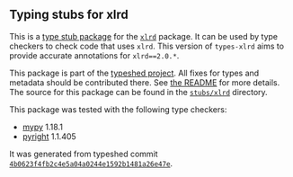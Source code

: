 ## Typing stubs for xlrd

This is a [type stub package](https://typing.python.org/en/latest/tutorials/external_libraries.html)
for the [`xlrd`](https://github.com/python-excel/xlrd) package. It can be used by type checkers
to check code that uses `xlrd`. This version of
`types-xlrd` aims to provide accurate annotations for
`xlrd==2.0.*`.

This package is part of the [typeshed project](https://github.com/python/typeshed).
All fixes for types and metadata should be contributed there.
See [the README](https://github.com/python/typeshed/blob/main/README.md)
for more details. The source for this package can be found in the
[`stubs/xlrd`](https://github.com/python/typeshed/tree/main/stubs/xlrd)
directory.

This package was tested with the following type checkers:
* [mypy](https://github.com/python/mypy/) 1.18.1
* [pyright](https://github.com/microsoft/pyright) 1.1.405

It was generated from typeshed commit
[`4b0623f4fb2c4e5a04a0244e1592b1481a26e47e`](https://github.com/python/typeshed/commit/4b0623f4fb2c4e5a04a0244e1592b1481a26e47e).